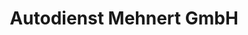 ---
title: "Autodienst Mehnert GmbH"
url: /zschorlau/autodienst-mehnert-gmbh/
shop: Autowerkstatt
---